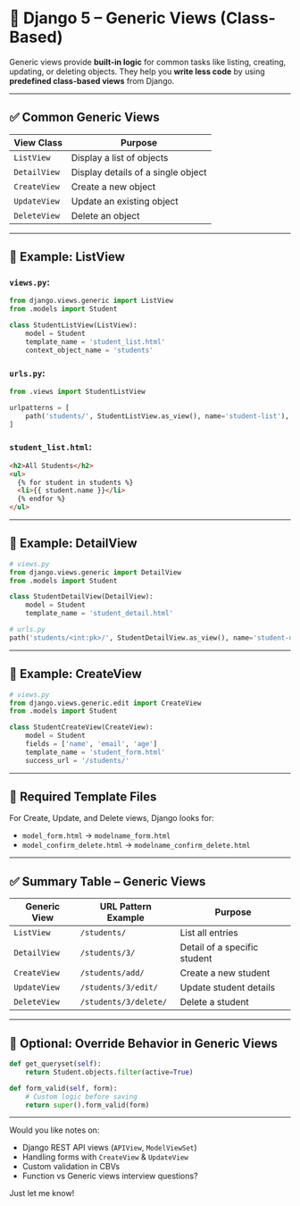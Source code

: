 
# 🧠 Django 5 – Generic Views (Class-Based)

Generic views provide **built-in logic** for common tasks like listing, creating, updating, or deleting objects. They help you **write less code** by using **predefined class-based views** from Django.

---

## ✅ Common Generic Views

| View Class   | Purpose                            |
| ------------ | ---------------------------------- |
| `ListView`   | Display a list of objects          |
| `DetailView` | Display details of a single object |
| `CreateView` | Create a new object                |
| `UpdateView` | Update an existing object          |
| `DeleteView` | Delete an object                   |

---

## 🔹 Example: ListView

### `views.py`:

```python
from django.views.generic import ListView
from .models import Student

class StudentListView(ListView):
    model = Student
    template_name = 'student_list.html'
    context_object_name = 'students'
```

### `urls.py`:

```python
from .views import StudentListView

urlpatterns = [
    path('students/', StudentListView.as_view(), name='student-list'),
]
```

### `student_list.html`:

```html
<h2>All Students</h2>
<ul>
  {% for student in students %}
  <li>{{ student.name }}</li>
  {% endfor %}
</ul>
```

---

## 🔹 Example: DetailView

```python
# views.py
from django.views.generic import DetailView
from .models import Student

class StudentDetailView(DetailView):
    model = Student
    template_name = 'student_detail.html'
```

```python
# urls.py
path('students/<int:pk>/', StudentDetailView.as_view(), name='student-detail'),
```

---

## 🔹 Example: CreateView

```python
# views.py
from django.views.generic.edit import CreateView
from .models import Student

class StudentCreateView(CreateView):
    model = Student
    fields = ['name', 'email', 'age']
    template_name = 'student_form.html'
    success_url = '/students/'
```

---

## 🔹 Required Template Files

For Create, Update, and Delete views, Django looks for:

- `model_form.html` → `modelname_form.html`
- `model_confirm_delete.html` → `modelname_confirm_delete.html`

---

## ✅ Summary Table – Generic Views

| Generic View | URL Pattern Example   | Purpose                      |
| ------------ | --------------------- | ---------------------------- |
| `ListView`   | `/students/`          | List all entries             |
| `DetailView` | `/students/3/`        | Detail of a specific student |
| `CreateView` | `/students/add/`      | Create a new student         |
| `UpdateView` | `/students/3/edit/`   | Update student details       |
| `DeleteView` | `/students/3/delete/` | Delete a student             |

---

## 📁 Optional: Override Behavior in Generic Views

```python
def get_queryset(self):
    return Student.objects.filter(active=True)

def form_valid(self, form):
    # Custom logic before saving
    return super().form_valid(form)
```

---

Would you like notes on:

- Django REST API views (`APIView`, `ModelViewSet`)
- Handling forms with `CreateView` & `UpdateView`
- Custom validation in CBVs
- Function vs Generic views interview questions?

Just let me know!
